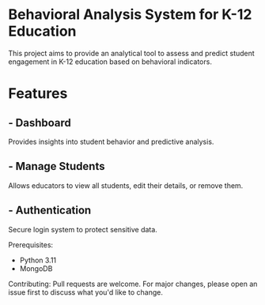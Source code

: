 # Behavioral Analysis System for K-12 Education
This project aims to provide an analytical tool to assess and predict student engagement in K-12 education based on behavioral indicators.

# Features
## - Dashboard 
Provides insights into student behavior and predictive analysis.
## - Manage Students
Allows educators to view all students, edit their details, or remove them.
## - Authentication
Secure login system to protect sensitive data.

Prerequisites:
- Python 3.11
- MongoDB

Contributing:
Pull requests are welcome. For major changes, please open an issue first to discuss what you'd like to change.
